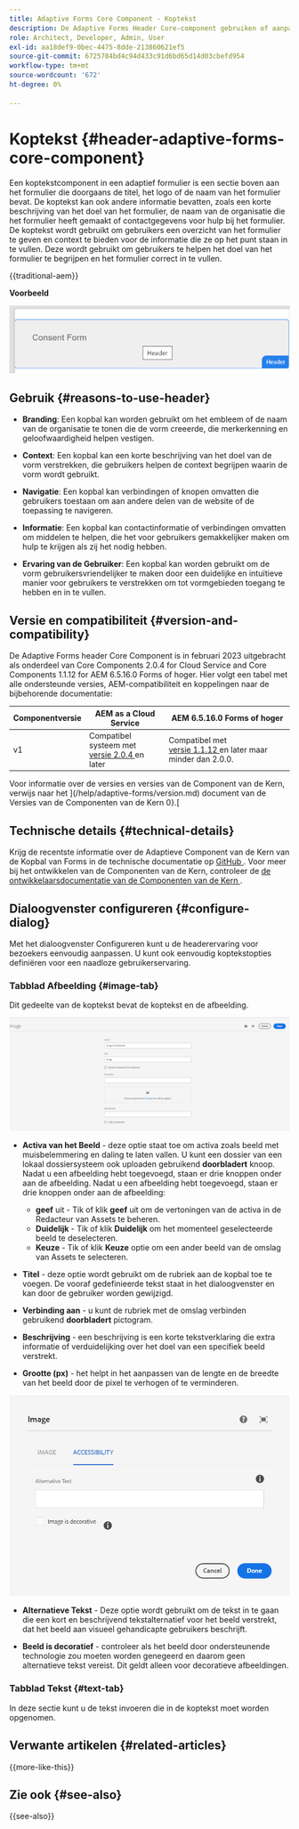 ```yaml
---
title: Adaptive Forms Core Component - Koptekst
description: De Adaptive Forms Header Core-component gebruiken of aanpassen.
role: Architect, Developer, Admin, User
exl-id: aa18def9-0bec-4475-8dde-213860621ef5
source-git-commit: 6725784bd4c94d433c91d6bd65d14d03cbefd954
workflow-type: tm+mt
source-wordcount: '672'
ht-degree: 0%

---
```



# Koptekst {#header-adaptive-forms-core-component}

Een koptekstcomponent in een adaptief formulier is een sectie boven aan het formulier die doorgaans de titel, het logo of de naam van het formulier bevat. De koptekst kan ook andere informatie bevatten, zoals een korte beschrijving van het doel van het formulier, de naam van de organisatie die het formulier heeft gemaakt of contactgegevens voor hulp bij het formulier. De koptekst wordt gebruikt om gebruikers een overzicht van het formulier te geven en context te bieden voor de informatie die ze op het punt staan in te vullen. Deze wordt gebruikt om gebruikers te helpen het doel van het formulier te begrijpen en het formulier correct in te vullen.

{{traditional-aem}}

**Voorbeeld**

![ voorbeeld ](/help/adaptive-forms/assets/header.png)

## Gebruik {#reasons-to-use-header}

- **Branding**: Een kopbal kan worden gebruikt om het embleem of de naam van de organisatie te tonen die de vorm creeerde, die merkerkenning en geloofwaardigheid helpen vestigen.

- **Context**: Een kopbal kan een korte beschrijving van het doel van de vorm verstrekken, die gebruikers helpen de context begrijpen waarin de vorm wordt gebruikt.

- **Navigatie**: Een kopbal kan verbindingen of knopen omvatten die gebruikers toestaan om aan andere delen van de website of de toepassing te navigeren.

- **Informatie**: Een kopbal kan contactinformatie of verbindingen omvatten om middelen te helpen, die het voor gebruikers gemakkelijker maken om hulp te krijgen als zij het nodig hebben.

- **Ervaring van de Gebruiker**: Een kopbal kan worden gebruikt om de vorm gebruikersvriendelijker te maken door een duidelijke en intuïtieve manier voor gebruikers te verstrekken om tot vormgebieden toegang te hebben en in te vullen.

## Versie en compatibiliteit {#version-and-compatibility}

De Adaptive Forms header Core Component is in februari 2023 uitgebracht als onderdeel van Core Components 2.0.4 for Cloud Service and Core Components 1.1.12 for AEM 6.5.16.0 Forms of hoger. Hier volgt een tabel met alle ondersteunde versies, AEM-compatibiliteit en koppelingen naar de bijbehorende documentatie:

| Componentversie | AEM as a Cloud Service | AEM 6.5.16.0 Forms of hoger |
|---|---|---|
| v1 | Compatibel systeem met <br>[ versie 2.0.4 ](/help/adaptive-forms/version.md) en later | Compatibel met <br>[ versie 1.1.12 ](/help/adaptive-forms/version.md) en later maar minder dan 2.0.0. |

Voor informatie over de versies en versies van de Component van de Kern, verwijs naar het ](/help/adaptive-forms/version.md) document van de Versies van de Componenten van de Kern 0}.[


<!-- ## Sample Component Output {#sample-component-output}

To experience the Accordion Component as well as see examples of its configuration options as well as HTML and JSON output, visit the [Component Library](https://adobe.com/go/aem_cmp_library_accordion). -->

## Technische details {#technical-details}

Krijg de recentste informatie over de Adaptieve Component van de Kern van de Kopbal van Forms in de technische documentatie op [ GitHub ](https://github.com/adobe/aem-core-forms-components/tree/master/ui.af.apps/src/main/content/jcr_root/apps/core/fd/components/form/pageheader/v1/pageheader). Voor meer bij het ontwikkelen van de Componenten van de Kern, controleer de [ de ontwikkelaarsdocumentatie van de Componenten van de Kern ](/help/developing/overview.md).

## Dialoogvenster configureren {#configure-dialog}

Met het dialoogvenster Configureren kunt u de headerervaring voor bezoekers eenvoudig aanpassen. U kunt ook eenvoudig koptekstopties definiëren voor een naadloze gebruikerservaring.

### Tabblad Afbeelding {#image-tab}

Dit gedeelte van de koptekst bevat de koptekst en de afbeelding.

![ Imagetab ](/help/adaptive-forms/assets/header_image.png)

- **Activa van het Beeld** - deze optie staat toe om activa zoals beeld met muisbelemmering en daling te laten vallen. U kunt een dossier van een lokaal dossiersysteem ook uploaden gebruikend **doorbladert** knoop. Nadat u een afbeelding hebt toegevoegd, staan er drie knoppen onder aan de afbeelding. Nadat u een afbeelding hebt toegevoegd, staan er drie knoppen onder aan de afbeelding:
   - **geef** uit - Tik of klik **geef** uit om de vertoningen van de activa in de Redacteur van Assets te beheren.
   - **Duidelijk** - Tik of klik **Duidelijk** om het momenteel geselecteerde beeld te deselecteren.
   - **Keuze** - Tik of klik **Keuze** optie om een ander beeld van de omslag van Assets te selecteren.

- **Titel** - deze optie wordt gebruikt om de rubriek aan de kopbal toe te voegen. De vooraf gedefinieerde tekst staat in het dialoogvenster en kan door de gebruiker worden gewijzigd.
- **Verbinding aan** - u kunt de rubriek met de omslag verbinden gebruikend **doorbladert** pictogram.
- **Beschrijving** - een beschrijving is een korte tekstverklaring die extra informatie of verduidelijking over het doel van een specifiek beeld verstrekt.
- **Grootte (px)** - het helpt in het aanpassen van de lengte en de breedte van het beeld door de pixel te verhogen of te verminderen.

![ toegankelijkheidslusje ](/help/adaptive-forms/assets/header_accessibility.png)

- **Alternatieve Tekst** - Deze optie wordt gebruikt om de tekst in te gaan die een kort en beschrijvend tekstalternatief voor het beeld verstrekt, dat het beeld aan visueel gehandicapte gebruikers beschrijft.

- **Beeld is decoratief** - controleer als het beeld door ondersteunende technologie zou moeten worden genegeerd en daarom geen alternatieve tekst vereist. Dit geldt alleen voor decoratieve afbeeldingen.

### Tabblad Tekst {#text-tab}

In deze sectie kunt u de tekst invoeren die in de koptekst moet worden opgenomen.

<!--

## Related article {#related-article}

* [Create a standalone Adaptive Form](https://experienceleague.adobe.com/docs/experience-manager-cloud-service/content/forms/adaptive-forms-authoring/authoring-adaptive-forms-core-components/create-an-adaptive-form-on-forms-cs/creating-adaptive-form-core-components.html)

-->

## Verwante artikelen {#related-articles}

{{more-like-this}}

## Zie ook {#see-also}

{{see-also}}
